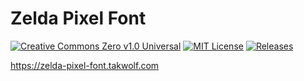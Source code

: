 # Zelda Pixel Font

[![Creative Commons Zero v1.0 Universal](https://img.shields.io/badge/license-CC0--1.0-orange)](https://creativecommons.org/publicdomain/zero/1.0/)
[![MIT License](https://img.shields.io/badge/license-MIT-green)](https://opensource.org/licenses/MIT)
[![Releases](https://img.shields.io/github/v/release/TakWolf/zelda-pixel-font)](https://github.com/TakWolf/zelda-pixel-font/releases)

https://zelda-pixel-font.takwolf.com
